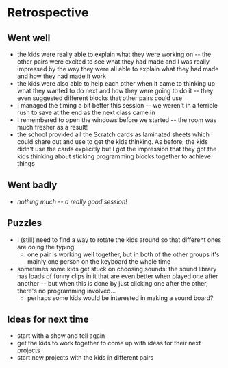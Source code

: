 # Retrospective

## Went well
* the kids were really able to explain what they were working on -- the other pairs were excited to see what they had made and I was really impressed by the way they were all able to explain what they had made and how they had made it work
* the kids were also able to help each other when it came to thinking up what they wanted to do next and how they were going to do it -- they even suggested different blocks that other pairs could use
* I managed the timing a bit better this session -- we weren't in a terrible rush to save at the end as the next class came in
* I remembered to open the windows before we started -- the room was much fresher as a result!
* the school provided all the Scratch cards as laminated sheets which I could share out and use to get the kids thinking. As before, the kids didn't use the cards explicitly but I got the impression that they got the kids thinking about sticking programming blocks together to achieve things

## Went badly
* *nothing much -- a really good session!*

## Puzzles
* I (still) need to find a way to rotate the kids around so that different ones are doing the typing
  * one pair is working well together, but in both of the other groups it's mainly one person on the keyboard the whole time
* sometimes some kids get stuck on choosing sounds: the sound library has loads of funny clips in it that are even better when played one after another -- but when this is done by just clicking one after the other, there's no programming involved...
  * perhaps some kids would be interested in making a sound board?

## Ideas for next time
* start with a show and tell again
* get the kids to work together to come up with ideas for their next projects
* start new projects with the kids in different pairs